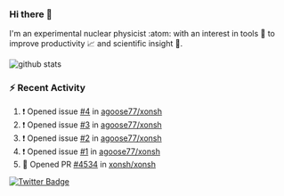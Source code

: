 ### Hi there 👋 

I'm an experimental nuclear physicist :atom: with an interest in tools :wrench: to improve productivity :chart_with_upwards_trend: and scientific insight :telescope:.

![github stats](https://github-readme-stats.vercel.app/api?username=agoose77&show_icons=true&hide_rank=true&hide_title=true&bg_color=30,e76445,904e95&text_color=efe3ec&icon_color=efe3ec)
<!--
**agoose77/agoose77** is a ✨ _special_ ✨ repository because its `README.md` (this file) appears on your GitHub profile.

Here are some ideas to get you started:

- 🔭 I’m currently working on ...
- 🌱 I’m currently learning ...
- 👯 I’m looking to collaborate on ...
- 🤔 I’m looking for help with ...
- 💬 Ask me about ...
- 📫 How to reach me: ...
- 😄 Pronouns: ...
- ⚡ Fun fact: ...
-->

### :zap: Recent Activity
<!--START_SECTION:activity-->
1. ❗️ Opened issue [#4](https://github.com/agoose77/xonsh/issues/4) in [agoose77/xonsh](https://github.com/agoose77/xonsh)
2. ❗️ Opened issue [#3](https://github.com/agoose77/xonsh/issues/3) in [agoose77/xonsh](https://github.com/agoose77/xonsh)
3. ❗️ Opened issue [#2](https://github.com/agoose77/xonsh/issues/2) in [agoose77/xonsh](https://github.com/agoose77/xonsh)
4. ❗️ Opened issue [#1](https://github.com/agoose77/xonsh/issues/1) in [agoose77/xonsh](https://github.com/agoose77/xonsh)
5. 💪 Opened PR [#4534](https://github.com/xonsh/xonsh/pull/4534) in [xonsh/xonsh](https://github.com/xonsh/xonsh)
<!--END_SECTION:activity-->


[![Twitter Badge](https://img.shields.io/twitter/follow/agoose77?style=flat-square&logo=Twitter&logoColor=white&color=cornflowerblue)](https://twitter.com/agoose77)
